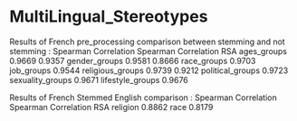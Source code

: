 # MultiLingual_Stereotypes
Results of French pre_processing comparison between stemming and not stemming : 
                    Spearman Correlation    Spearman Correlation RSA
ages_groups         0.9669                  0.9357
gender_groups       0.9581                  0.8666
race_groups         0.9703
job_groups          0.9544
religious_groups    0.9739                  0.9212
political_groups    0.9723
sexuality_groups    0.9671
lifestyle_groups    0.9676

Results of French Stemmed English comparison : 
                    Spearman Correlation    Spearman Correlation RSA
religion            0.8862
race                0.8179